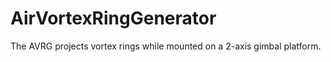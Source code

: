 # AirVortexRingGenerator
The AVRG projects vortex rings while mounted on a 2-axis gimbal platform. 
